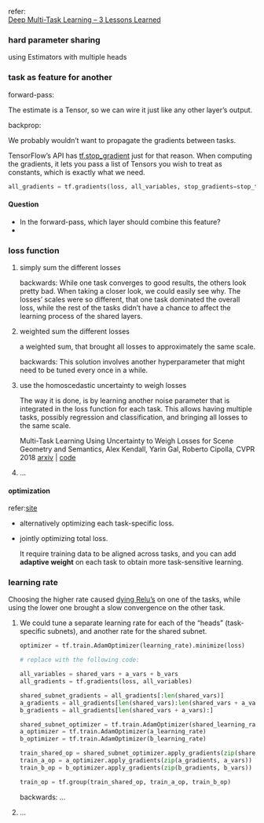 refer:<br>[Deep Multi-Task Learning – 3 Lessons Learned](https://engineering.taboola.com/deep-multi-task-learning-3-lessons-learned/)



### hard parameter sharing

using Estimators with multiple heads

### task as feature for another

forward-pass:

The estimate is a Tensor, so we can wire it just like any other layer’s output.

backprop:

We probably wouldn’t want to propagate the gradients between tasks.

TensorFlow’s API has [tf.stop_gradient](https://www.tensorflow.org/api_docs/python/tf/stop_gradient) just for that reason. When computing the gradients, it lets you pass a list of Tensors you wish to treat as constants, which is exactly what we need.

```python
all_gradients = tf.gradients(loss, all_variables, stop_gradients=stop_tensors)
```



#### Question

+ In the forward-pass, which layer should combine this feature?
+ 

### loss function

1. simply sum the different losses

   backwards: While one task converges to good results, the others look pretty bad. When taking a closer look, we could easily see why. The losses’ scales were so different, that one task dominated the overall loss, while the rest of the tasks didn’t have a chance to affect the learning process of the shared layers.

2. weighted sum the different losses

   a weighted sum, that brought all losses to approximately the same scale. 

   backwards: This solution involves another hyperparameter that might need to be tuned every once in a while.

3. use the homoscedastic uncertainty to weigh losses

   The way it is done, is by learning another noise parameter that is integrated in the loss function for each task. This allows having multiple tasks, possibly regression and classification, and bringing all losses to the same scale.

   Multi-Task Learning Using Uncertainty to Weigh Losses for Scene Geometry and Semantics, Alex Kendall, Yarin Gal, Roberto Cipolla, CVPR 2018 [arxiv](https://arxiv.org/abs/1705.07115) | [code](https://github.com/yaringal/multi-task-learning-example) 

4. ...

#### optimization

refer:[site](https://hanxiao.github.io/2017/07/07/Get-10x-Speedup-in-Tensorflow-Multi-Task-Learning-using-Python-Multiprocessing/) 

+ alternatively optimizing each task-specific loss.

  

+ jointly optimizing total loss.

  It require training data to be aligned across tasks, and you can add **adaptive weight** on each task to obtain more task-sensitive learning. 

  

### learning rate

Choosing the higher rate caused [dying Relu’s](https://www.quora.com/What-is-the-dying-ReLU-problem-in-neural-networks) on one of the tasks, while using the lower one brought a slow convergence on the other task.

1. We could tune a separate learning rate for each of the “heads” (task-specific subnets), and another rate for the shared subnet.

   ```python
   optimizer = tf.train.AdamOptimizer(learning_rate).minimize(loss)
   
   # replace with the following code:
   
   all_variables = shared_vars + a_vars + b_vars
   all_gradients = tf.gradients(loss, all_variables)
   
   shared_subnet_gradients = all_gradients[:len(shared_vars)]
   a_gradients = all_gradients[len(shared_vars):len(shared_vars + a_vars)]
   b_gradients = all_gradients[len(shared_vars + a_vars):]
   
   shared_subnet_optimizer = tf.train.AdamOptimizer(shared_learning_rate)
   a_optimizer = tf.train.AdamOptimizer(a_learning_rate)
   b_optimizer = tf.train.AdamOptimizer(b_learning_rate)
   
   train_shared_op = shared_subnet_optimizer.apply_gradients(zip(shared_subnet_gradients, shared_vars))
   train_a_op = a_optimizer.apply_gradients(zip(a_gradients, a_vars))
   train_b_op = b_optimizer.apply_gradients(zip(b_gradients, b_vars))
   
   train_op = tf.group(train_shared_op, train_a_op, train_b_op)
   ```

   

   backwards: ...

2. ...



















